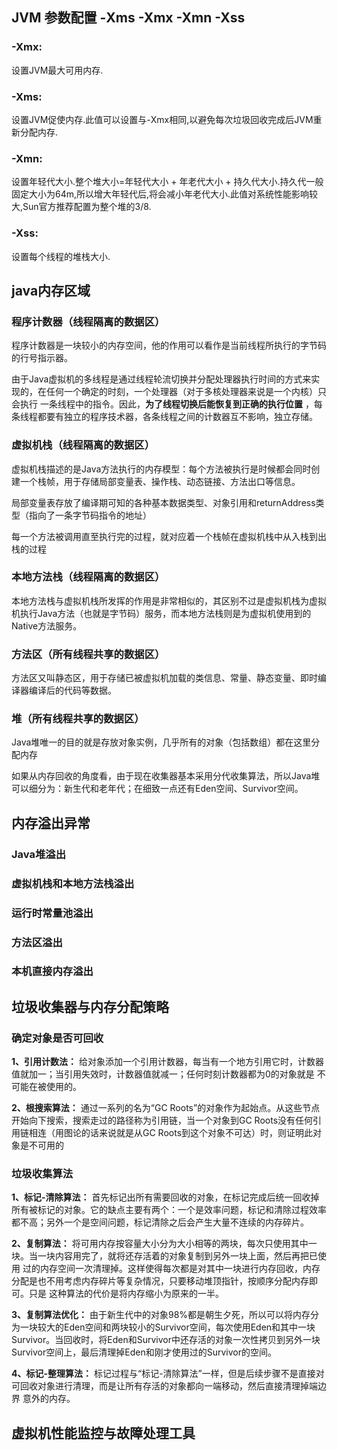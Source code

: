 ## JVM 参数配置 -Xms -Xmx -Xmn -Xss 
### -Xmx:
设置JVM最大可用内存.

### -Xms:
设置JVM促使内存.此值可以设置与-Xmx相同,以避免每次垃圾回收完成后JVM重新分配内存.

### -Xmn:
设置年轻代大小.整个堆大小=年轻代大小 + 年老代大小 + 持久代大小.持久代一般固定大小为64m,所以增大年轻代后,将会减小年老代大小.此值对系统性能影响较大,Sun官方推荐配置为整个堆的3/8.

### -Xss:
设置每个线程的堆栈大小.
## java内存区域
### 程序计数器（线程隔离的数据区）
程序计数器是一块较小的内存空间，他的作用可以看作是当前线程所执行的字节码的行号指示器。

由于Java虚拟机的多线程是通过线程轮流切换并分配处理器执行时间的方式来实现的，在任何一个确定的时刻，一个处理器（对于多核处理器来说是一个内核）只会执行
一条线程中的指令。因此，**为了线程切换后能恢复到正确的执行位置** ，每条线程都要有独立的程序技术器，各条线程之间的计数器互不影响，独立存储。

### 虚拟机栈（线程隔离的数据区）
虚拟机栈描述的是Java方法执行的内存模型：每个方法被执行是时候都会同时创建一个栈帧，用于存储局部变量表、操作栈、动态链接、方法出口等信息。

局部变量表存放了编译期可知的各种基本数据类型、对象引用和returnAddress类型（指向了一条字节码指令的地址）

每一个方法被调用直至执行完的过程，就对应着一个栈帧在虚拟机栈中从入栈到出栈的过程

### 本地方法栈（线程隔离的数据区）
本地方法栈与虚拟机栈所发挥的作用是非常相似的，其区别不过是虚拟机栈为虚拟机执行Java方法（也就是字节码）服务，而本地方法栈则是为虚拟机使用到的Native方法服务。

### 方法区（所有线程共享的数据区）
方法区又叫静态区，用于存储已被虚拟机加载的类信息、常量、静态变量、即时编译器编译后的代码等数据。

### 堆（所有线程共享的数据区）
Java堆唯一的目的就是存放对象实例，几乎所有的对象（包括数组）都在这里分配内存

如果从内存回收的角度看，由于现在收集器基本采用分代收集算法，所以Java堆可以细分为：新生代和老年代；在细致一点还有Eden空间、Survivor空间。

## 内存溢出异常
### Java堆溢出
### 虚拟机栈和本地方法栈溢出
### 运行时常量池溢出
### 方法区溢出
### 本机直接内存溢出

## 垃圾收集器与内存分配策略
### 确定对象是否可回收
**1、引用计数法：** 给对象添加一个引用计数器，每当有一个地方引用它时，计数器值就加一；当引用失效时，计数器值就减一；任何时刻计数器都为0的对象就是
不可能在被使用的。

**2、根搜索算法：** 通过一系列的名为“GC Roots”的对象作为起始点。从这些节点开始向下搜索，搜索走过的路径称为引用链，当一个对象到GC Roots没有任何引
用链相连（用图论的话来说就是从GC Roots到这个对象不可达）时，则证明此对象是不可用的
### 垃圾收集算法
**1、标记-清除算法：** 首先标记出所有需要回收的对象，在标记完成后统一回收掉所有被标记的对象。它的缺点主要有两个：一个是效率问题，标记和清除过程效率
都不高；另外一个是空间问题，标记清除之后会产生大量不连续的内存碎片。

**2、复制算法：** 将可用内存按容量大小分为大小相等的两块，每次只使用其中一块。当一块内容用完了，就将还存活着的对象复制到另外一块上面，然后再把已使用
过的内存空间一次清理掉。这样使得每次都是对其中一块进行内存回收，内存分配是也不用考虑内存碎片等复杂情况，只要移动堆顶指针，按顺序分配内存即可。只是
这种算法的代价是将内存缩小为原来的一半。

**3、复制算法优化：** 由于新生代中的对象98%都是朝生夕死，所以可以将内存分为一块较大的Eden空间和两块较小的Survivor空间，每次使用Eden和其中一块Survivor。当回收时，将Eden和Survivor中还存活的对象一次性拷贝到另外一块Survivor空间上，最后清理掉Eden和刚才使用过的Survivor的空间。

**4、标记-整理算法：** 标记过程与“标记-清除算法”一样，但是后续步骤不是直接对可回收对象进行清理，而是让所有存活的对象都向一端移动，然后直接清理掉端边界
意外的内存。

## 虚拟机性能监控与故障处理工具
